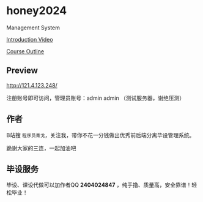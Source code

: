 # honey2024

Management System

<a href='https://www.bilibili.com/video/BV1g94y1e7MW'>Introduction Video</a>

<a href='https://www.yuque.com/xiaqing-en2ii/dd4qwk/bw46pdvkfvqdgq0d'>Course Outline</a>

## Preview

http://121.4.123.248/

注册账号即可访问，管理员账号：admin  admin
（测试服务器，谢绝压测）

## 作者

B站搜 `程序员青戈`，关注我，带你不花一分钱做出优秀前后端分离毕设管理系统。

跪谢大家的三连，一起加油吧

## 毕设服务

毕设、课设代做可以加作者QQ  **2404024847** ，纯手撸、质量高，安全靠谱！轻松毕业！

